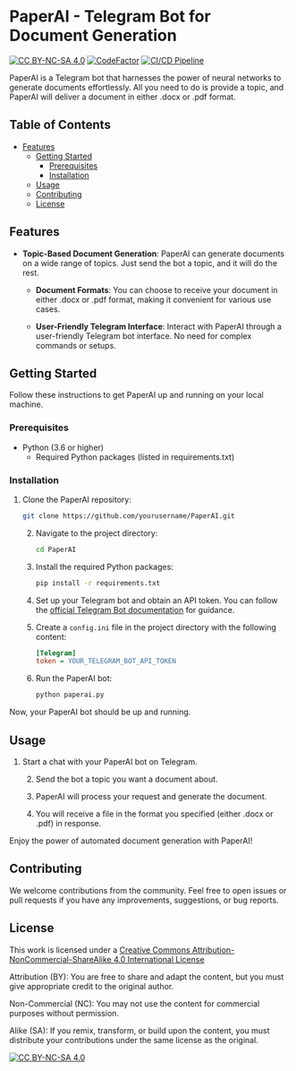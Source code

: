 # PaperAI - Telegram Bot for Document Generation
[![CC BY-NC-SA 4.0][cc-by-nc-sa-shield]][cc-by-nc-sa]
[![CodeFactor](https://www.codefactor.io/repository/github/f0rgenet/paperai/badge)](https://www.codefactor.io/repository/github/f0rgenet/paperai)
[![CI/CD Pipeline](https://github.com/F0rgenet/PaperAI/actions/workflows/python-ci-cd.yml/badge.svg)](https://github.com/F0rgenet/PaperAI/actions/workflows/python-ci-cd.yml)

PaperAI is a Telegram bot that harnesses the power of neural networks to generate documents effortlessly. All you need to do is provide a topic, and PaperAI will deliver a document in either .docx or .pdf format.

## Table of Contents

- [Features](#features)
  - [Getting Started](#getting-started)
    - [Prerequisites](#prerequisites)
    - [Installation](#installation)
  - [Usage](#usage)
  - [Contributing](#contributing)
  - [License](#license)

## Features

- **Topic-Based Document Generation**: PaperAI can generate documents on a wide range of topics. Just send the bot a topic, and it will do the rest.

  - **Document Formats**: You can choose to receive your document in either .docx or .pdf format, making it convenient for various use cases.

  - **User-Friendly Telegram Interface**: Interact with PaperAI through a user-friendly Telegram bot interface. No need for complex commands or setups.

## Getting Started

Follow these instructions to get PaperAI up and running on your local machine.

### Prerequisites

- Python (3.6 or higher)
  - Required Python packages (listed in requirements.txt)

### Installation

1. Clone the PaperAI repository:
   ```bash
   git clone https://github.com/yourusername/PaperAI.git
   ```

   2. Navigate to the project directory:
      ```bash
      cd PaperAI
      ```

   3. Install the required Python packages:
      ```bash
      pip install -r requirements.txt
      ```

   4. Set up your Telegram bot and obtain an API token. You can follow the [official Telegram Bot documentation](https://core.telegram.org/bots) for guidance.

   5. Create a `config.ini` file in the project directory with the following content:
      ```ini
      [Telegram]
      token = YOUR_TELEGRAM_BOT_API_TOKEN
      ```

   6. Run the PaperAI bot:
      ```bash
      python paperai.py
      ```

Now, your PaperAI bot should be up and running.

## Usage

1. Start a chat with your PaperAI bot on Telegram.

   2. Send the bot a topic you want a document about.

   3. PaperAI will process your request and generate the document.

   4. You will receive a file in the format you specified (either .docx or .pdf) in response.

Enjoy the power of automated document generation with PaperAI!

## Contributing

We welcome contributions from the community. Feel free to open issues or pull requests if you have any improvements, suggestions, or bug reports.

## License
This work is licensed under a
[Creative Commons Attribution-NonCommercial-ShareAlike 4.0 International License][cc-by-nc-sa]


Attribution (BY): You are free to share and adapt the content, but you must give appropriate credit to the original author. 

Non-Commercial (NC): You may not use the content for commercial purposes without permission.

Alike (SA): If you remix, transform, or build upon the content, you must distribute your contributions under the same license as the original.

[cc-by-nc-sa]: http://creativecommons.org/licenses/by-nc-sa/4.0/
[cc-by-nc-sa-image]: https://licensebuttons.net/l/by-nc-sa/4.0/88x31.png
[cc-by-nc-sa-shield]: https://img.shields.io/badge/License-CC%20BY--NC--SA%204.0-lightgrey.svg

[![CC BY-NC-SA 4.0][cc-by-nc-sa-image]][cc-by-nc-sa]
